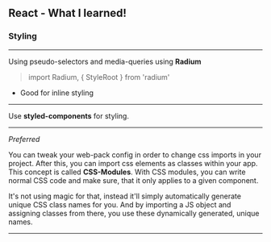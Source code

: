 ## React - What I learned!

### Styling
---

Using pseudo-selectors and media-queries using **Radium**

> import Radium, { StyleRoot } from 'radium'

- Good for inline styling

---

Use **styled-components** for styling.

---
*Preferred*

You can tweak your web-pack config in order to change css imports in your project.
After this, you can import css elements as classes within your app.
This concept is called **CSS-Modules**. With CSS modules, you can write normal CSS code and make sure, that it only applies to a given component.

It's not using magic for that, instead it'll simply automatically generate unique CSS class names for you. And by importing a JS object and assigning classes from there, you use these dynamically generated, unique names.

---


